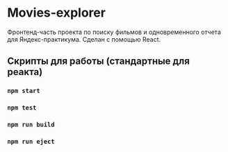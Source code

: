 # Movies-explorer

Фронтенд-часть проекта по поиску фильмов и одновременного отчета для Яндекс-практикума.
Сделан с помощью React.

## Скрипты для работы (стандартные для реакта)

### `npm start`

### `npm test`

### `npm run build`

### `npm run eject`

